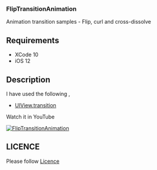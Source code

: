 ### FlipTransitionAnimation

Animation transition samples - Flip, curl and cross-dissolve

## Requirements

 - XCode 10 
 - iOS 12

## Description


 I have used the following ,

 - [UIView.transition](https://developer.apple.com/documentation/uikit/uiview/1622574-transition)

  
  Watch it in YouTube 

  [![FlipTransitionAnimation](https://github.com/AnanthaKrish/SwiftAnimations/blob/master/Day%209%20-%20FlipTransitionAnimation/images/FlipTransitionAnimation.png)](https://youtu.be/-lsy86dYCsI)


## LICENCE

  Please follow [Licence](https://github.com/AnanthaKrish/SwiftAnimations/blob/master/LICENSE)